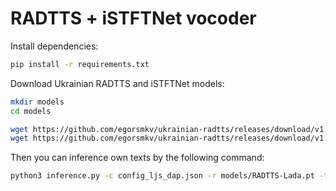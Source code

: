 # RADTTS + iSTFTNet vocoder

Install dependencies:

```bash
pip install -r requirements.txt
```

Download Ukrainian RADTTS and iSTFTNet models:

```bash
mkdir models
cd models

wget https://github.com/egorsmkv/ukrainian-radtts/releases/download/v1.0/RADTTS-Lada.pt
wget https://github.com/egorsmkv/ukrainian-radtts/releases/download/v1.0/iSTFTNet-Vocoder-Lada.pt
```

Then you can inference own texts by the following command:

```bash
python3 inference.py -c config_ljs_dap.json -r models/RADTTS-Lada.pt -t test_sentences.txt --vocoder_checkpoint_file models/iSTFTNet-Vocoder-Lada.pt -o results/
```
